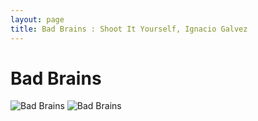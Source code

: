 ```yaml
---
layout: page
title: Bad Brains : Shoot It Yourself, Ignacio Galvez
---
```


# Bad Brains

![Bad Brains](http://assets.farmhouse.co/publishing/1-shoot-it-yourself/images/bad-brains-1.jpg)
![Bad Brains](http://assets.farmhouse.co/publishing/1-shoot-it-yourself/images/bad-brains-2.jpg)

